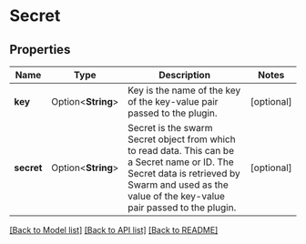 # Secret

## Properties

Name | Type | Description | Notes
------------ | ------------- | ------------- | -------------
**key** | Option<**String**> | Key is the name of the key of the key-value pair passed to the plugin. | [optional]
**secret** | Option<**String**> | Secret is the swarm Secret object from which to read data. This can be a Secret name or ID. The Secret data is retrieved by Swarm and used as the value of the key-value pair passed to the plugin. | [optional]

[[Back to Model list]](../README.md#documentation-for-models) [[Back to API list]](../README.md#documentation-for-api-endpoints) [[Back to README]](../README.md)


